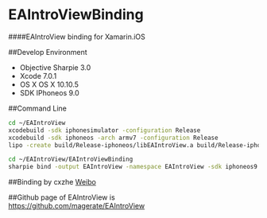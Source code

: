 EAIntroViewBinding
===

####EAIntroView binding for Xamarin.iOS

##Develop Environment
* Objective Sharpie 3.0
* Xcode 7.0.1
* OS X OS X 10.10.5 
* SDK IPhoneos 9.0

##Command Line
```bash
cd ~/EAIntroView
xcodebuild -sdk iphonesimulator -configuration Release
xcodebuild -sdk iphoneos -arch armv7 -configuration Release
lipo -create build/Release-iphoneos/libEAIntroView.a build/Release-iphonesimulator/libEAIntroView.a -output EAIntroViewSDK.a

cd ~/EAIntroView/EAIntroViewBinding
sharpie bind -output EAIntroView -namespace EAIntroView -sdk iphoneos9.0 ~/EAIntroView/EAIntroView/EAIntroView.h
```

##Binding by cxzhe [Weibo](http://weibo.com/deepbass)

##Github page of EAIntroView is <br> https://github.com/magerate/EAIntroView
